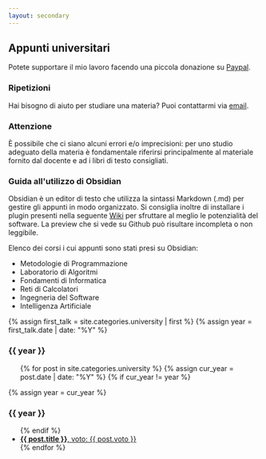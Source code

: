 ```yaml
---
layout: secondary
---
```


## Appunti universitari
Potete supportare il mio lavoro facendo una piccola donazione su [Paypal](https://www.paypal.com/paypalme/merendasaveriomattia).

### Ripetizioni
Hai bisogno di aiuto per studiare una materia? Puoi contattarmi via <a href="mailto:{{ site.mail-work }}">email</a>.

### Attenzione
È possibile che ci siano alcuni errori e/o imprecisioni: per uno studio adeguato della materia è fondamentale riferirsi principalmente al materiale fornito dal docente e ad i libri di testo consigliati.

### Guida all'utilizzo di Obsidian
Obsidian è un editor di testo che utilizza la sintassi Markdown (.md) per gestire gli appunti in modo organizzato. Si consiglia inoltre di installare i plugin presenti nella seguente [Wiki](http://bit.ly/3lfPQiB) per sfruttare al meglio le potenzialità del software. La preview che si vede su Github può risultare incompleta o non leggibile.

Elenco dei corsi i cui appunti sono stati presi su Obsidian:
- Metodologie di Programmazione
- Laboratorio di Algoritmi
- Fondamenti di Informatica
- Reti di Calcolatori
- Ingegneria del Software
- Intelligenza Artificiale

<!-- ----------------------- -->

{% assign first_talk = site.categories.university | first %}
{% assign year = first_talk.date | date: "%Y" %}

<h3>{{ year }}</h3>
<ul class="fa-ul talk-list">
{% for post in site.categories.university %}
	{% assign cur_year = post.date | date: "%Y" %}
	{% if cur_year != year %}
</ul>
		{% assign year = cur_year %} 
<h3>{{ year }}</h3>
<ul class="fa-ul talk-list">
	{% endif %}
	<li>
		<a href="{{ post.url }}"><b>{{ post.title }}</b>, voto: {{ post.voto }}</a>
	</li>
{% endfor %}
</ul>